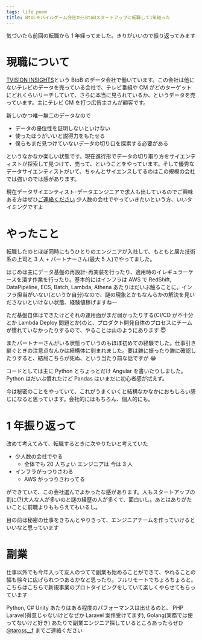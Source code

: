 ```yaml
---
tags: life poem
title: BtoCモバイルゲーム会社からBtoBスタートアップに転職して1年経った
---
```


気づいたら前回の転職から 1 年経ってました。きりがいいので振り返ってみます

# 現職について

[TVISION INSIGHTS](https://tvisioninsights.co.jp/)という BtoB のデータ会社で働いています。この会社は他にないテレビのデータを売っている会社で、テレビ番組や CM がどのターゲットにどれくらいリーチしていて、さらに本当に見られているか、というデータを売っています。主にテレビ CM を打つ広告主さんが顧客です。

新しいかつ唯一無二のデータなので

- データの優位性を証明しないといけない
- 使ったほうがいいと説得力をもたせる
- 僕らもまだ見つけていないデータの切り口を探索する必要がある

というなかなか楽しい状態です。現在進行形でデータの切り取り方をサイエンティストが探索して見つけて、売って、ということをやっています。そして優秀なデータサイエンティストがいて、ちゃんとサイエンスしてるのはこの規模の会社では強いのでは感があります。

現在データサイエンティスト･データエンジニアで求人も出しているのでご興味ある方はぜひ[ご連絡ください](https://en-gage.net/tvisioninsights_recruit/) 少人数の会社でやっていきたいという方、いいタイミングですよ

# やったこと

転職したのとほぼ同時にもうひとりのエンジニアが入社して、もともと居た技術系の上司と 3 人 + パートナーさん(最大 5 人)でやってました。

はじめは主にデータ基盤の再設計･再実装を行ったり、適用時のイレギュラーケースを潰す作業を行ったり。基本的にはインフラは AWS で RedShift, DataPipeline, ECS, Batch, Lambda, Athena あたりはだいぶ触ることに。インフラ担当がいない(というか自分)なので、謎の現象とかもなんらかの解決を見いださないといけない状態、経験値稼げますねー

ただ基盤自体はできたけどそれの運用面がまだ弱かったりする(CI/CD が不十分とか Lambda Deploy 問題とか)のと、プロダクト開発自体のプロセスにチームが慣れていなかったりするので、やることは山のようにあります 😇

またパートナーさんがいる状態っていうのもほぼ初めての経験でした。仕事引き継ぐときの注意点なんかは結構体に刻まれました。要は雑に振ったり雑に確認したりすると、結局こちらが死ぬ、という当たり前な話ですが 😂

コードとしては主に Python とちょっとだけ Angular を書いたりしました。Python はだいぶ慣れたけど Pandas はいまだに初心者感が拭えず。

今は秘密のことをやっていて、これがうまくいくと結構なかなかにおもしろい感じになると思っています。会社的にはもちろん、個人的にも。

# 1 年振り返って

改めて考えてみて、転職するときに次やりたいと考えていた

- 少人数の会社でやる
  - 全体でも 20 人ちょい エンジニアは 今は 3 人
- インフラがっつりさわる
  - AWS がっつりさわってる

ができていて、この会社選んでよかったな感があります。人もスタートアップの割に(?)大人な人が多いのと謎の経歴の人が多くて、面白いし。あとはありがたいことに前職よりももらえてもいるし。

目の前は秘密の仕事をきちんとやりきって、エンジニアチームを作っていけるといいなと思っています

# 副業

仕事以外でも今年入って友人のつてで副業も始めることができて、やれることの幅も徐々に広げられつつあるかなと思ったり。フルリモートでちょろちょろと。こちらはこちらで新規事業のプロトタイピングをしていて楽しくやらせてもらっています

Python, C# Unity あたりはある程度のパフォーマンスは出せるのと、 PHP Laravel(得意じゃないけどなぜか Laravel 案件受けてます), Golang(実務では使ってないけど好き) あたりで副業エンジニア探しているところあったらぜひ [@taross\_\_f](https://twitter.com/taross__f) までご連絡ください
